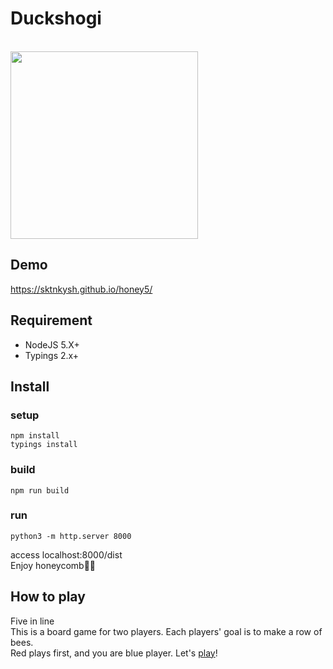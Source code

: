 Duckshogi
=====

<br>
<a href="https://sktnkysh.github.io/honey5/">
<img src="https://github.com/sktnkysh/honey5/blob/master/docs/honeycobm.gif" width="300" />
</a>

## Demo

https://sktnkysh.github.io/honey5/

## Requirement

- NodeJS 5.X+
- Typings 2.x+

## Install

### setup
```shell
npm install
typings install
```

### build
`npm run build`

### run
`python3 -m http.server 8000`

access localhost:8000/dist
<br>
Enjoy honeycomb:honeybee::honeybee:

## How to play

Five in line<br>
This is a board game for two players. Each players' goal is to make a row of bees.<br>
Red plays first, and you are blue player.
Let's <a href="https://sktnkysh.github.io/honey5/">play</a>!
